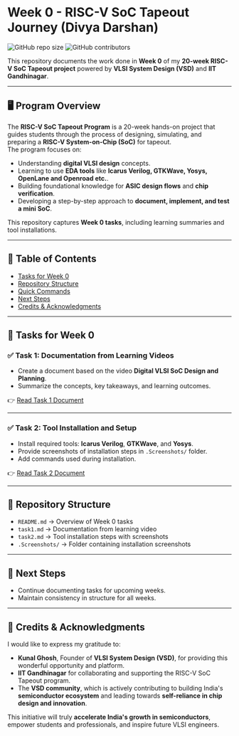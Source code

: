 # Week 0 - RISC-V SoC Tapeout Journey (Divya Darshan)

![GitHub repo size](https://img.shields.io/github/repo-size/DivyaDarshan09/Divya_Darshan-VSD-RISCV-week-0)
![GitHub contributors](https://img.shields.io/github/contributors/DivyaDarshan09/Divya_Darshan-VSD-RISCV-week-0)

This repository documents the work done in **Week 0** of my **20-week RISC-V SoC Tapeout project** powered by **VLSI System Design (VSD)** and **IIT Gandhinagar**.

---

## 🖥️ Program Overview
The **RISC-V SoC Tapeout Program** is a 20-week hands-on project that guides students through the process of designing, simulating, and preparing a **RISC-V System-on-Chip (SoC)** for tapeout.  
The program focuses on:  
- Understanding **digital VLSI design** concepts.  
- Learning to use **EDA tools** like **Icarus Verilog, GTKWave, Yosys, OpenLane and Openroad etc.**.  
- Building foundational knowledge for **ASIC design flows** and **chip verification**.  
- Developing a step-by-step approach to **document, implement, and test a mini SoC**.  

This repository captures **Week 0 tasks**, including learning summaries and tool installations.

---

## 📑 Table of Contents
- [Tasks for Week 0](#-tasks-for-week-0)
- [Repository Structure](#-repository-structure)
- [Quick Commands](#-quick-commands)
- [Next Steps](#-next-steps)
- [Credits & Acknowledgments](#-credits--acknowledgments)

---

## 📌 Tasks for Week 0

### ✅ Task 1: Documentation from Learning Videos
- Create a document based on the video **Digital VLSI SoC Design and Planning**.
- Summarize the concepts, key takeaways, and learning outcomes.

👉 [Read Task 1 Document](./Task1.md)

---

### ✅ Task 2: Tool Installation and Setup
- Install required tools: **Icarus Verilog**, **GTKWave**, and **Yosys**.
- Provide screenshots of installation steps in `.Screenshots/` folder.
- Add commands used during installation.

👉 [Read Task 2 Document](./Task2.md)

---

## 📂 Repository Structure
- `README.md` → Overview of Week 0 tasks  
- `task1.md` → Documentation from learning video  
- `task2.md` → Tool installation steps with screenshots  
- `.Screenshots/` → Folder containing installation screenshots  

---

## 🚀 Next Steps
- Continue documenting tasks for upcoming weeks.  
- Maintain consistency in structure for all weeks.  

---

## 🙏 Credits & Acknowledgments
I would like to express my gratitude to:

- **Kunal Ghosh**, Founder of **VLSI System Design (VSD)**, for providing this wonderful opportunity and platform.  
- **IIT Gandhinagar** for collaborating and supporting the RISC-V SoC Tapeout program.  
- The **VSD community**, which is actively contributing to building India's **semiconductor ecosystem** and leading towards **self-reliance in chip design and innovation**.  

This initiative will truly **accelerate India's growth in semiconductors**, empower students and professionals, and inspire future VLSI engineers.
